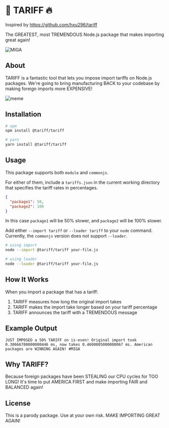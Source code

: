 # 👊 TARIFF 🔥

Inspired by https://github.com/hxu296/tariff

The GREATEST, most TREMENDOUS Node.js package that makes importing great again!

![MIGA](https://github.com/user-attachments/assets/ebee1c5c-59d9-41d7-9a28-f6e78eb2266e)

## About

TARIFF is a fantastic tool that lets you impose import tariffs on Node.js packages. We're going to bring manufacturing BACK to your codebase by making foreign imports more EXPENSIVE!

![meme](https://github.com/user-attachments/assets/06df516e-92d3-4643-9a2c-fb269cca6864)

## Installation

```bash
# npm
npm install @tariff/tariff

# yarn
yarn install @tariff/tariff
```

## Usage

This package supports both `module` and `commonjs`.

For either of them, include a `tariffs.json` in the current working directory that specifies the tariff rates in
percentages.

```json
{
  "package1": 50,
  "package2": 100
}
```

In this case `package1` will be 50% slower, and `package2` will be 100% slower.

Add either `--import tariff` or `--loader tariff` to your `node` command. Currently, the `commonjs` version does not
support `--loader`.

```bash
# using import
node --import @tariff/tariff your-file.js

# using loader
node --loader @tariff/tariff your-file.js
```

## How It Works

When you import a package that has a tariff:
1. TARIFF measures how long the original import takes
2. TARIFF makes the import take longer based on your tariff percentage
3. TARIFF announces the tariff with a TREMENDOUS message

## Example Output

```
JUST IMPOSED a 50% TARIFF on is-even! Original import took 0.30666700000000446 ms, now takes 0.4600005000000067 ms. American packages are WINNING AGAIN! #MIGA
```

## Why TARIFF?

Because foreign packages have been STEALING our CPU cycles for TOO LONG! It's time to put AMERICA FIRST and make importing FAIR and BALANCED again!

## License

This is a parody package. Use at your own risk. MAKE IMPORTING GREAT AGAIN! 
